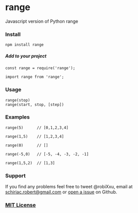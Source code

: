 # range
Javascript version of Python range

### Install
```
npm install range
```

##### Add to your project
```
const range = require('range');
```

```
import range from 'range';
```
### Usage
```
range(stop)
range(start, stop, [step])
```

### Examples
```
range(5)      // [0,1,2,3,4]
```

```
range(1,5)    // [1,2,3,4]
```

```
range(0)      // []
```

```
range(-5,0)   // [-5, -4, -3, -2, -1]
```

```
range(1,5,2)  // [1,3]
```

### Support
If you find any problems feel free to tweet @robiXxu, email at schiriac.robert@gmail.com or [open a issue](https://github.com/robiXxu/range/issues/new) on Github.

### [MIT License](LICENSE)
